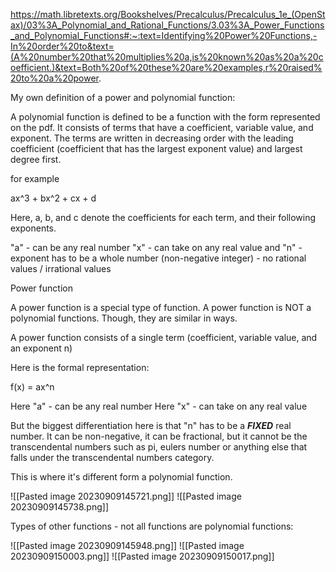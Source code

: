 
https://math.libretexts.org/Bookshelves/Precalculus/Precalculus_1e_(OpenStax)/03%3A_Polynomial_and_Rational_Functions/3.03%3A_Power_Functions_and_Polynomial_Functions#:~:text=Identifying%20Power%20Functions,-In%20order%20to&text=(A%20number%20that%20multiplies%20a,is%20known%20as%20a%20coefficient.)&text=Both%20of%20these%20are%20examples,r%20raised%20to%20a%20power.


My own definition of a power and polynomial function:

A polynomial function is defined to be a function with the form represented on the pdf. It consists of terms that have a coefficient, variable value, and exponent. The terms are written in decreasing order with the leading coefficient (coefficient that has the largest exponent value) and largest degree first. 

for example

ax^3 + bx^2 + cx + d

Here, a, b, and c denote the coefficients for each term, and their following exponents. 

"a" - can be any real number
"x" - can take on any real value
and "n" - exponent has to be a whole number (non-negative integer) - no rational values / irrational values

Power function

A power function is a special type of function. A power function is NOT a polynomial functions. Though, they are similar in ways. 

A power function consists of a single term (coefficient, variable value, and an exponent n)

Here is the formal representation:

f(x) = ax^n

Here "a" - can be any real number
Here "x" - can take on any real value

But the biggest differentiation here is that "n" has to be a ***FIXED*** real number. It can be non-negative, it can be fractional, but it cannot be the transcendental numbers such as pi, eulers number or anything else that falls under the transcendental numbers category. 

This is where it's different form a polynomial function. 


![[Pasted image 20230909145721.png]]
![[Pasted image 20230909145738.png]]


Types of other functions - not all functions are polynomial functions:

![[Pasted image 20230909145948.png]]
![[Pasted image 20230909150003.png]]
![[Pasted image 20230909150017.png]]
